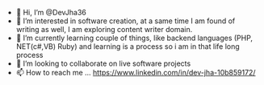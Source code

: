 - 👋 Hi, I’m @DevJha36
- 👀 I’m interested in software creation, at a same time I am found of writing as well, I am exploring content writer domain.
- 🌱 I’m currently learning couple of things, like backend languages (PHP, NET(c#,VB) Ruby) and learning is a process so i am in that life long process
- 💞️ I’m looking to collaborate on live software projects
- 📫 How to reach me ... https://www.linkedin.com/in/dev-jha-10b859172/

<!---
DevJha36/DevJha36 is a ✨ special ✨ repository because its `README.md` (this file) appears on your GitHub profile.
You can click the Preview link to take a look at your changes.
--->
